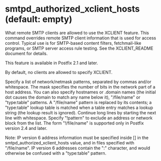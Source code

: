 # smtpd_authorized_xclient_hosts (default: empty)

What remote SMTP clients are allowed to use the XCLIENT feature. This
command overrides remote SMTP client information that is used for access
control. Typical use is for SMTP-based content filters, fetchmail-like
programs, or SMTP server access rule testing. See the XCLIENT\_README
document for details.




This feature is available in Postfix 2.1 and later.




By default, no clients are allowed to specify XCLIENT.




Specify a list of network/netmask patterns, separated by commas
and/or whitespace. The mask specifies the number of bits in the
network part of a host address. You can also specify hostnames or
.domain names (the initial dot causes the domain to match any name
below it), "/file/name" or "type:table" patterns. A "/file/name"
pattern is replaced by its contents; a "type:table" lookup table
is matched when a table entry matches a lookup string (the lookup
result is ignored). Continue long lines by starting the next line
with whitespace. Specify "!pattern" to exclude an address or network
block from the list. The form "!/file/name" is supported only in
Postfix version 2.4 and later. 


 Note: IP version 6 address information must be specified inside
[] in the smtpd\_authorized\_xclient\_hosts value, and in
files specified with "/file/name". IP version 6 addresses contain
the ":" character, and would otherwise be confused with a "type:table"
pattern. 


